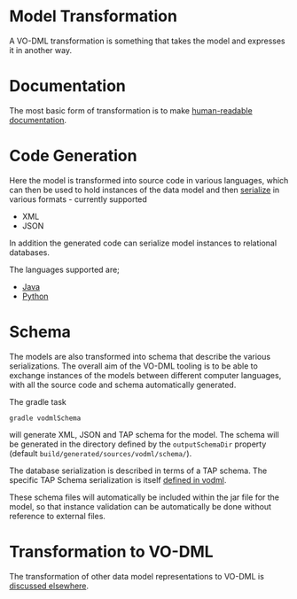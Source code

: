 Model Transformation
====================

A VO-DML transformation is something that takes the model and expresses it in another way.

# Documentation

The most basic form of transformation is to make [human-readable documentation](Documentation.md).

# Code Generation

Here the model is transformed into source code in various languages, which can then be used to hold instances
of the data model and then [serialize](Serialization.md) in various formats - currently supported

* XML
* JSON

In addition the generated code can serialize model instances to relational databases.

The languages supported are;

* [Java](JavaCodeGeneration.md)
* [Python](PythonCodeGeneration.md)

# Schema

The models are also transformed into schema that describe the various serializations. The overall aim of the 
VO-DML tooling is to be able to exchange instances of the models between different computer languages, with 
all the source code and schema automatically generated.

The gradle task

```shell
gradle vodmlSchema
```
will generate XML, JSON and TAP schema for the model. The schema will be generated in the directory defined by the `outputSchemaDir` property (default `build/generated/sources/vodml/schema/`).

The database serialization is described in terms of a TAP schema. The specific  TAP Schema serialization is itself [defined in vodml](https://github.com/ivoa/TAPSchemaDM).

These schema files will automatically be included within the jar file for the model, so that instance validation can be automatically be done without reference to external files.

# Transformation to VO-DML

The transformation of other data model representations to VO-DML is [discussed elsewhere](modelling/TransformingToVODML.md). 
